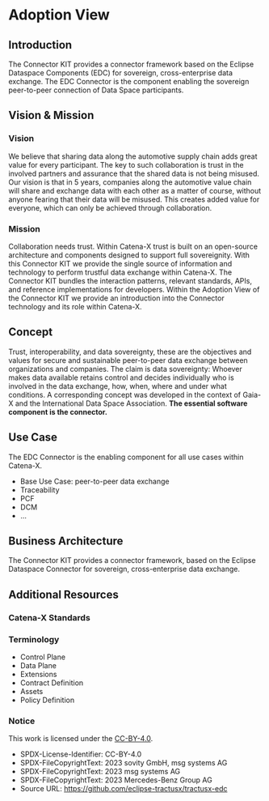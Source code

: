 # Adoption View

## Introduction

The Connector KIT provides a connector framework based on the Eclipse Dataspace Components (EDC) for sovereign, cross-enterprise data exchange. The EDC Connector is the component enabling the sovereign peer-to-peer connection of Data Space participants.

## Vision & Mission

### Vision

We believe that sharing data along the automotive supply chain adds great value for every participant. The key to such collaboration is trust in the involved partners and assurance that the shared data is not being misused. Our vision is that in 5 years, companies along the automotive value chain will share and exchange data with each other as a matter of course, without anyone fearing that their data will be misused. This creates added value for everyone, which can only be achieved through collaboration.

### Mission

Collaboration needs trust. Within Catena-X trust is built on an open-source architecture and components designed to support full sovereignity.
With this Connector KIT we provide the single source of information and technology to perform trustful data exchange within Catena-X. The Connector KIT bundles the interaction patterns, relevant standards, APIs, and reference implementations  for developers. Within the Adoption View of the Connector KIT we provide an introduction into the Connector technology and its role within Catena-X.

## Concept

Trust, interoperability, and data sovereignty, these are the objectives and values for secure and sustainable peer-to-peer data exchange between organizations and companies. The claim is data sovereignty: Whoever makes data available retains control and decides individually who is involved in the data exchange, how, when, where and under what conditions. A corresponding concept was developed in the context of Gaia-X and the International Data Space Association. __The essential software component is the connector.__

## Use Case

The EDC Connector is the enabling component for all use cases within Catena-X.

* Base Use Case: peer-to-peer data exchange
* Traceability
* PCF
* DCM
* ...

## Business Architecture

The Connector KIT provides a connector framework, based on the Eclipse Dataspace Connector for sovereign, cross-enterprise data exchange.

## Additional Resources

### Catena-X Standards

### Terminology

* Control Plane
* Data Plane
* Extensions
* Contract Definition
* Assets
* Policy Definition

### Notice

This work is licensed under the [CC-BY-4.0](https://creativecommons.org/licenses/by/4.0/legalcode).

* SPDX-License-Identifier: CC-BY-4.0
* SPDX-FileCopyrightText: 2023 sovity GmbH, msg systems AG
* SPDX-FileCopyrightText: 2023 msg systems AG
* SPDX-FileCopyrightText: 2023 Mercedes-Benz Group AG
* Source URL: https://github.com/eclipse-tractusx/tractusx-edc
